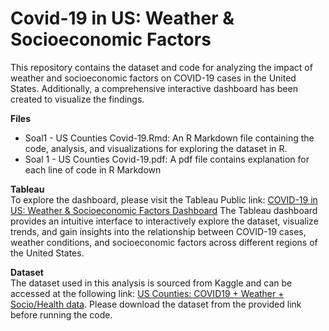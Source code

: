 # Covid-19 in US: Weather & Socioeconomic Factors
This repository contains the dataset and code for analyzing the impact of weather and socioeconomic factors on COVID-19 cases in the United States. Additionally, a comprehensive interactive dashboard has been created to visualize the findings.

**Files**<br>
* Soal1 - US Counties Covid-19.Rmd: An R Markdown file containing the code, analysis, and visualizations for exploring the dataset in R.
* Soal 1 - US Counties Covid-19.pdf: A pdf file contains explanation for each line of code in R Markdown

**Tableau**<br>
To explore the dashboard, please visit the Tableau Public link: [COVID-19 in US: Weather & Socioeconomic Factors Dashboard](https://public.tableau.com/views/COVID-19inUSWeatherSocioeconomicFactors/MainDashboard?:language=en-US&:display_count=n&:origin=viz_share_link) The Tableau dashboard provides an intuitive interface to interactively explore the dataset, visualize trends, and gain insights into the relationship between COVID-19 cases, weather conditions, and socioeconomic factors across different regions of the United States.

**Dataset**<br>
The dataset used in this analysis is sourced from Kaggle and can be accessed at the following link: [US Counties: COVID19 + Weather + Socio/Health data](https://www.kaggle.com/datasets/kumarajarshi/life-expectancy-who). Please download the dataset from the provided link before running the code.
